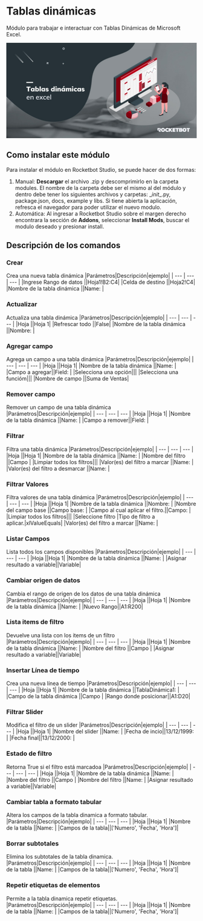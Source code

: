 



# Tablas dinámicas
  
Módulo para trabajar e interactuar con Tablas Dinámicas de Microsoft Excel.  
  
![banner](imgs/Banner_PivotTableExcel.png)
## Como instalar este módulo
  
Para instalar el módulo en Rocketbot Studio, se puede hacer de dos formas:
1. Manual: __Descargar__ el archivo .zip y descomprimirlo en la carpeta modules. El nombre de la carpeta debe ser el mismo al del módulo y dentro debe tener los siguientes archivos y carpetas: \__init__.py, package.json, docs, example y libs. Si tiene abierta la aplicación, refresca el navegador para poder utilizar el nuevo modulo.
2. Automática: Al ingresar a Rocketbot Studio sobre el margen derecho encontrara la sección de **Addons**, seleccionar **Install Mods**, buscar el modulo deseado y presionar install.



## Descripción de los comandos

### Crear
  
Crea una nueva tabla dinámica
|Parámetros|Descripción|ejemplo|
| --- | --- | --- |
|Ingrese Rango de datos ||Hoja1!B2:C4|
|Celda de destino ||Hoja2!C4|
|Nombre de la tabla dinámica ||Name: |

### Actualizar
  
Actualiza una tabla dinámica
|Parámetros|Descripción|ejemplo|
| --- | --- | --- |
|Hoja ||Hoja 1|
|Refrescar todo ||False|
|Nombre de la tabla dinámica ||Nombre: |

### Agregar campo
  
Agrega un campo a una tabla dinámica
|Parámetros|Descripción|ejemplo|
| --- | --- | --- |
|Hoja ||Hoja 1|
|Nombre de la tabla dinámica ||Name: |
|Campo a agregar||Field: |
|Selecciona una opción|||
|Selecciona una funcióm|||
|Nombre de campo ||Suma de Ventas|

### Remover campo
  
Remover un campo de una tabla dinámica
|Parámetros|Descripción|ejemplo|
| --- | --- | --- |
|Hoja ||Hoja 1|
|Nombre de la tabla dinámica ||Name: |
|Campo a remover||Field: |

### Filtrar
  
Filtra una tabla dinámica
|Parámetros|Descripción|ejemplo|
| --- | --- | --- |
|Hoja ||Hoja 1|
|Nombre de la tabla dinámica ||Name: |
|Nombre del filtro ||Campo |
|Limpiar todos los filtros|||
|Valor(es) del filtro a marcar ||Name: |
|Valor(es) del filtro a desmarcar ||Name: |

### Filtrar Valores
  
Filtra valores de una tabla dinámica
|Parámetros|Descripción|ejemplo|
| --- | --- | --- |
|Hoja ||Hoja 1|
|Nombre de la tabla dinámica ||Nombre: |
|Nombre del campo base ||Campo base: |
|Campo al cual aplicar el filtro.||Campo: |
|Limpiar todos los filtros|||
|Seleccione filtro |Tipo de filtro a aplicar.|xlValueEquals|
|Valor(es) del filtro a marcar ||Name: |

### Listar Campos
  
Lista todos los campos disponibles
|Parámetros|Descripción|ejemplo|
| --- | --- | --- |
|Hoja ||Hoja 1|
|Nombre de la tabla dinámica ||Name: |
|Asignar resultado a variable||Variable|

### Cambiar origen de datos
  
Cambia el rango de origen de los datos de una tabla dinámica
|Parámetros|Descripción|ejemplo|
| --- | --- | --- |
|Hoja ||Hoja 1|
|Nombre de la tabla dinámica ||Name: |
|Nuevo Rango||A1:R200|

### Lista items de filtro
  
Devuelve una lista con los items de un filtro
|Parámetros|Descripción|ejemplo|
| --- | --- | --- |
|Hoja ||Hoja 1|
|Nombre de la tabla dinámica ||Name: |
|Nombre del filtro ||Campo |
|Asignar resultado a variable||Variable|

### Insertar Línea de tiempo
  
Crea una nueva línea de tiempo
|Parámetros|Descripción|ejemplo|
| --- | --- | --- |
|Hoja ||Hoja 1|
|Nombre de la tabla dinámica ||TablaDinámica1: |
|Campo de la tabla dinámica ||Campo |
|Rango donde posicionar||A1:D20|

### Filtrar Slider
  
Modifica el filtro de un slider
|Parámetros|Descripción|ejemplo|
| --- | --- | --- |
|Hoja ||Hoja 1|
|Nombre del slider ||Name: |
|Fecha de incio||13/12/1999: |
|Fecha final||13/12/2000: |

### Estado de filtro
  
Retorna True si el filtro está marcadoa
|Parámetros|Descripción|ejemplo|
| --- | --- | --- |
|Hoja ||Hoja 1|
|Nombre de la tabla dinámica ||Name: |
|Nombre del filtro ||Campo |
|Nombre del filtro ||Name: |
|Asignar resultado a variable||Variable|

### Cambiar tabla a formato tabular
  
Altera los campos de la tabla dinamica a formato tabular.
|Parámetros|Descripción|ejemplo|
| --- | --- | --- |
|Hoja ||Hoja 1|
|Nombre de la tabla ||Name: |
|Campos de la tabla||['Numero', 'Fecha', 'Hora']|

### Borrar subtotales
  
Elimina los subtotales de la tabla dinamica.
|Parámetros|Descripción|ejemplo|
| --- | --- | --- |
|Hoja ||Hoja 1|
|Nombre de la tabla ||Name: |
|Campos de la tabla||['Numero', 'Fecha', 'Hora']|

### Repetir etiquetas de elementos
  
Permite a la tabla dinamica repetir etiquetas.
|Parámetros|Descripción|ejemplo|
| --- | --- | --- |
|Hoja ||Hoja 1|
|Nombre de la tabla ||Name: |
|Campos de la tabla||['Numero', 'Fecha', 'Hora']|
